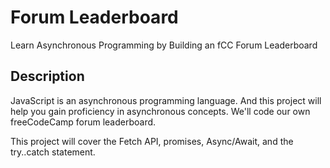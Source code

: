 # Forum Leaderboard
Learn Asynchronous Programming by Building an fCC Forum Leaderboard

## Description
JavaScript is an asynchronous programming language. And this project will help you gain proficiency in asynchronous concepts. We'll code our own freeCodeCamp forum leaderboard.

This project will cover the Fetch API, promises, Async/Await, and the try..catch statement.
